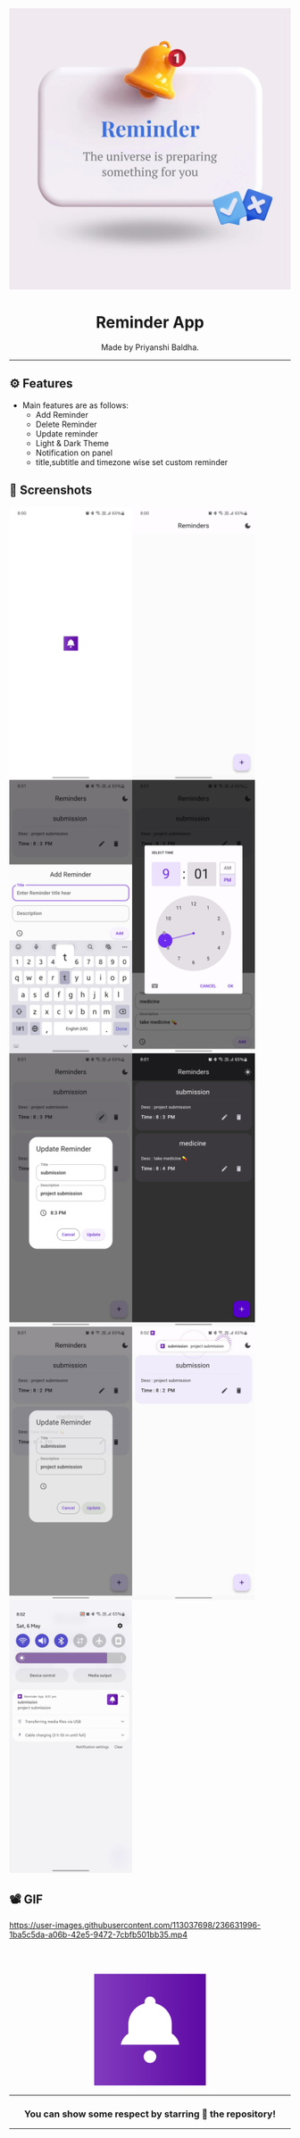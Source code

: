 <div align="center">

<img src="./assets/icon/banner.jpg" width="520px">


# **Reminder App**
Made by Priyanshi Baldha.

---
</div>

## ⚙️ Features

- Main features are as follows:
    - Add Reminder
    - Delete Reminder
    - Update reminder
    - Light & Dark Theme
    - Notification on panel
    - title,subtitle and timezone wise set custom reminder

## 📲 Screenshots

<img align="left" src="./assets/images/Screenshot/s1.jpg" width="220px">
<img align="left" src="./assets/images/Screenshot/s2.jpg" width="220px">
<img align="left" src="./assets/images/Screenshot/s3.jpg" width="220px">
<img align="left" src="./assets/images/Screenshot/s4.jpg" width="220px">
<img align="left" src="./assets/images/Screenshot/s5.jpg" width="220px">
<img align="left" src="./assets/images/Screenshot/s6.jpg" width="220px">
<img align="left" src="./assets/images/Screenshot/s7.jpg" width="220px">
<img align="left" src="./assets/images/Screenshot/s8.jpg" width="220px">
<img src="./assets/images/Screenshot/s9.jpg" width="220px">

## 📽️ GIF



https://user-images.githubusercontent.com/113037698/236631996-1ba5c5da-a06b-42e5-9472-7cbfb501bb35.mp4




<br><br>


<div align="center">



<img src="./assets/icon/icon.png" width="200px" height="200px">

 
---
### You can show some respect by starring 🌟 the repository!
---

</div>
